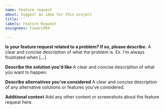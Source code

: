 ```yaml
---
name: Feature request
about: Suggest an idea for this project
title: ''
labels: Feature Request
assignees: tiwaz1994

---
```


**Is your feature request related to a problem? If so, please describe.**
A clear and concise description of what the problem is. Ex. I'm always frustrated when [...]

**Describe the solution you'd like**
A clear and concise description of what you want to happen.

**Describe alternatives you've considered**
A clear and concise description of any alternative solutions or features you've considered.

**Additional context**
Add any other context or screenshots about the feature request here.
